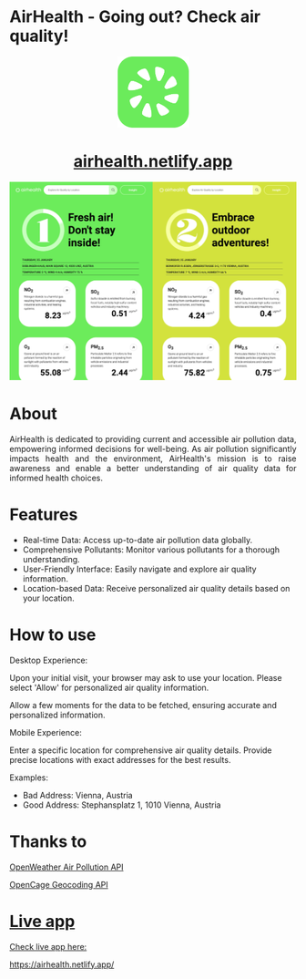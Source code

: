 # AirHealth - Going out? Check air quality!

<p align="center">
<img src='./src/img/iconGithub.png' width='125px'/></p>

<h1 align="center"><a href='https://airhealth.netlify.app/' target='_blank' rel='noopener noreferrer'>
airhealth.netlify.app</a></h1>

![AirHealth!](./src/img/AirHealth-Preview.jpeg)

# About

<p align="justify">AirHealth is dedicated to providing current and accessible air pollution data, empowering informed decisions for well-being. As air pollution significantly impacts health and the environment, AirHealth's mission is to raise awareness and enable a better understanding of air quality data for informed health choices.</p>

# Features

- Real-time Data: Access up-to-date air pollution data globally.
- Comprehensive Pollutants: Monitor various pollutants for a thorough understanding.
- User-Friendly Interface: Easily navigate and explore air quality information.
- Location-based Data: Receive personalized air quality details based on your location.

# How to use

Desktop Experience:

Upon your initial visit, your browser may ask to use your location. Please select 'Allow' for personalized air quality information.

Allow a few moments for the data to be fetched, ensuring accurate and personalized information.

Mobile Experience:

Enter a specific location for comprehensive air quality details. Provide precise locations with exact addresses for the best results.

Examples:

- Bad Address: Vienna, Austria
- Good Address: Stephansplatz 1, 1010 Vienna, Austria

# Thanks to

<a href="https://openweathermap.org/" target='_blank' rel='noopener noreferrer'>OpenWeather Air Pollution API</p>
<a href="https://opencagedata.com/" target='_blank' rel='noopener noreferrer'>OpenCage Geocoding API</p>

# Live app

<p>Check live app here: </p> <a href='https://airhealth.netlify.app/' target='_blank' rel='noopener noreferrer'>https://airhealth.netlify.app/</a>
